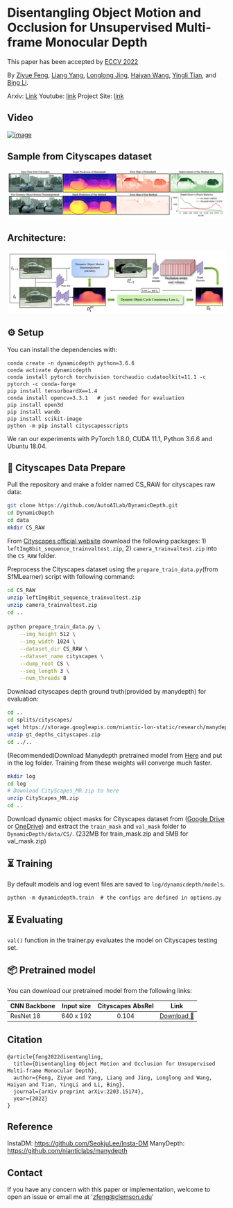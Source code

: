 # Disentangling Object Motion and Occlusion for Unsupervised Multi-frame Monocular Depth

This paper has been accepted by [ECCV 2022](https://eccv2022.ecva.net/)

By [Ziyue Feng](https://ziyue.cool), [Liang Yang](https://ericlyang.github.io/), [Longlong Jing](https://longlong-jing.github.io/), [Haiyan Wang](https://haiyan-chris-wang.github.io/), [Yingli Tian](https://www.ccny.cuny.edu/profiles/yingli-tian), and [Bing Li](https://www.clemson.edu/cecas/departments/automotive-engineering/people/li.html).

Arxiv: [Link](https://arxiv.org/abs/2203.15174)
Youtube: [link](https://youtu.be/Gg6pLvFDdc4)
Project Site: [link](https://sites.google.com/view/dynamicdepth)

## Video
[![image](https://user-images.githubusercontent.com/21237230/183265409-7e50b1f2-30b2-4df6-8c07-25bd7a005112.png)](https://youtu.be/Gg6pLvFDdc4)

## Sample from Cityscapes dataset
![teaser.png](assets/teaser.png)

## Architecture:

![Architecture.png](assets/Architecture.png)

## ⚙️ Setup

You can install the dependencies with:

```shell
conda create -n dynamicdepth python=3.6.6
conda activate dynamicdepth
conda install pytorch torchvision torchaudio cudatoolkit=11.1 -c pytorch -c conda-forge
pip install tensorboardX==1.4
conda install opencv=3.3.1   # just needed for evaluation
pip install open3d
pip install wandb
pip install scikit-image
python -m pip install cityscapesscripts
```

We ran our experiments with PyTorch 1.8.0, CUDA 11.1, Python 3.6.6 and Ubuntu 18.04.

## 💾 Cityscapes Data Prepare

Pull the repository and make a folder named CS_RAW for cityscapes raw data:

```bash
git clone https://github.com/AutoAILab/DynamicDepth.git
cd DynamicDepth
cd data
mkdir CS_RAW
```

From [Cityscapes official website](https://www.cityscapes-dataset.com/) download the following packages: 1) `leftImg8bit_sequence_trainvaltest.zip`, 2) `camera_trainvaltest.zip` into the `CS_RAW` folder.

Preprocess the Cityscapes dataset using the `prepare_train_data.py`(from SfMLearner) script with following command:

```bash
cd CS_RAW
unzip leftImg8bit_sequence_trainvaltest.zip
unzip camera_trainvaltest.zip
cd ..

python prepare_train_data.py \
    --img_height 512 \
    --img_width 1024 \
    --dataset_dir CS_RAW \
    --dataset_name cityscapes \
    --dump_root CS \
    --seq_length 3 \
    --num_threads 8
```

Download cityscapes depth ground truth(provided by manydepth) for evaluation:
```bash
cd ..
cd splits/cityscapes/
wget https://storage.googleapis.com/niantic-lon-static/research/manydepth/gt_depths_cityscapes.zip
unzip gt_depths_cityscapes.zip
cd ../..
```

(Recommended)Download Manydepth pretrained model from [Here](https://drive.google.com/file/d/1Itlz4J5Wp45KV06yBnDsp06Opw-BC8Go/view?usp=sharing) and put in the log folder. Training from these weights will converge much faster.
```bash
mkdir log
cd log
# Download CityScapes_MR.zip to here 
unzip CityScapes_MR.zip
cd ..
```

Download dynamic object masks for Cityscapes dataset from ([Google Drive](https://drive.google.com/drive/folders/1GqDVWIIpK02rBPILDn1UmwlfFjGJyRrE?usp=sharing) or [OneDrive](https://clemson-my.sharepoint.com/:f:/g/personal/zfeng_clemson_edu/EryrytFFlJ1OrUEIVrkGF6QBurKb9VSK_I6TR_RWdAY_CQ?e=11aGHB)) and extract the `train_mask` and `val_mask` folder to `DynamicDepth/data/CS/`. (232MB for train_mask.zip and 5MB for val_mask.zip)

## ⏳ Training

By default models and log event files are saved to `log/dynamicdepth/models`.

```shell
python -m dynamicdepth.train  # the configs are defined in options.py
```

## ⏳ Evaluating

`val()` function in the trainer.py evaluates the model on Cityscapes testing set.

## 📦 Pretrained model

You can download our pretrained model from the following links:

| CNN Backbone      | Input size  | Cityscapes AbsRel | Link                                                               |
|-------------------|-------------|:-----------------------------------:|----------------------------------------------------------------------------------------------|
| ResNet 18         | 640 x 192   |      0.104         | [Download 🔗](https://drive.google.com/file/d/1k3-7nki-v6k111wBZ-7pQNVU8QU7Nemx/view?usp=sharing)           |

## Citation

```
@article{feng2022disentangling,
  title={Disentangling Object Motion and Occlusion for Unsupervised Multi-frame Monocular Depth},
  author={Feng, Ziyue and Yang, Liang and Jing, Longlong and Wang, Haiyan and Tian, YingLi and Li, Bing},
  journal={arXiv preprint arXiv:2203.15174},
  year={2022}
}
```

## Reference

InstaDM: https://github.com/SeokjuLee/Insta-DM
ManyDepth: https://github.com/nianticlabs/manydepth

## Contact

If you have any concern with this paper or implementation, welcome to open an issue or email me at 'zfeng@clemson.edu'
